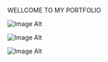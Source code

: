WELLCOME TO MY PORTFOLIO
 
   ![Image Alt]((https://github.com/YellapuAbhishek/MYPORTFOLIO/blob/83ee2371fd4265cb2178c8c6fc5355377b797ae3/Screenshot%202025-08-01%20180458.png))
  
  
  ![Image Alt]([image_url](https://github.com/YellapuAbhishek/MYPORTFOLIO/blob/7880fdbfd2ced210ae7b3481c9cb6ab99ae9c67a/Screenshot%202025-08-01%20180531.png))
 
 
  ![Image Alt]([image_url](https://github.com/YellapuAbhishek/MYPORTFOLIO/blob/dfea4f6f0b967e6c7a00fcb4fc37105c8c7da3cc/Screenshot%202025-08-01%20180556.png))


